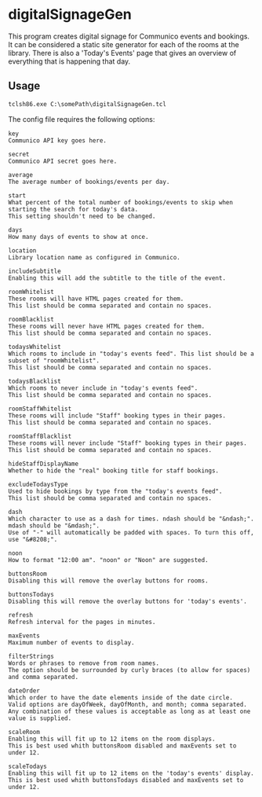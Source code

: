 digitalSignageGen
========

This program creates digital signage for Communico events and bookings.
It can be considered a static site generator for each of the rooms at the library.
There is also a 'Today's Events' page that gives an overview of everything that is happening that day.

## Usage

```html
tclsh86.exe C:\somePath\digitalSignageGen.tcl
```

The config file requires the following options:

    key
    Communico API key goes here.

    secret
    Communico API secret goes here.

    average
    The average number of bookings/events per day.

    start
    What percent of the total number of bookings/events to skip when starting the search for today's data.
    This setting shouldn't need to be changed.

    days
    How many days of events to show at once.

    location
    Library location name as configured in Communico.

    includeSubtitle
    Enabling this will add the subtitle to the title of the event.

    roomWhitelist
    These rooms will have HTML pages created for them.
    This list should be comma separated and contain no spaces.

    roomBlacklist
    These rooms will never have HTML pages created for them.
    This list should be comma separated and contain no spaces.

    todaysWhitelist
    Which rooms to include in "today's events feed". This list should be a subset of "roomWhitelist".
    This list should be comma separated and contain no spaces.

    todaysBlacklist
    Which rooms to never include in "today's events feed".
    This list should be comma separated and contain no spaces.

    roomStaffWhitelist
    These rooms will include "Staff" booking types in their pages.
    This list should be comma separated and contain no spaces.

    roomStaffBlacklist
    These rooms will never include "Staff" booking types in their pages.
    This list should be comma separated and contain no spaces.

    hideStaffDisplayName
    Whether to hide the "real" booking title for staff bookings.

    excludeTodaysType
    Used to hide bookings by type from the "today's events feed".
    This list should be comma separated and contain no spaces.

    dash
    Which character to use as a dash for times. ndash should be "&ndash;". mdash should be "&mdash;".
    Use of "-" will automatically be padded with spaces. To turn this off, use "&#8208;".

    noon
    How to format "12:00 am". "noon" or "Noon" are suggested.

    buttonsRoom
    Disabling this will remove the overlay buttons for rooms.

    buttonsTodays
    Disabling this will remove the overlay buttons for 'today's events'.

    refresh
    Refresh interval for the pages in minutes.

    maxEvents
    Maximum number of events to display.

    filterStrings
    Words or phrases to remove from room names.
    The option should be surrounded by curly braces (to allow for spaces) and comma separated.

    dateOrder
    Which order to have the date elements inside of the date circle.
    Valid options are dayOfWeek, dayOfMonth, and month; comma separated.
    Any combination of these values is acceptable as long as at least one value is supplied.

    scaleRoom
    Enabling this will fit up to 12 items on the room displays.
    This is best used whith buttonsRoom disabled and maxEvents set to under 12.

    scaleTodays
    Enabling this will fit up to 12 items on the 'today's events' display.
    This is best used whith buttonsTodays disabled and maxEvents set to under 12.
